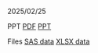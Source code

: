 2025/02/25

PPT
[PDF](生物統計實務113-2-1_EElass.pdf)
[PPT](生物統計實務113-2-1_EElass.ppt)

Files
[SAS data](stu_heig.sas7bdat)
[XLSX data](Stu_Heig.xlsx)

